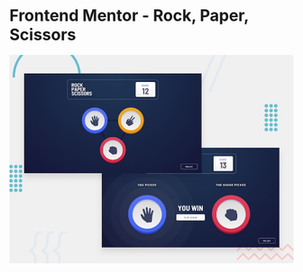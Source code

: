 # Frontend Mentor - Rock, Paper, Scissors

![Design preview for the Rock, Paper, Scissors coding challenge](./design/desktop-preview.jpg)